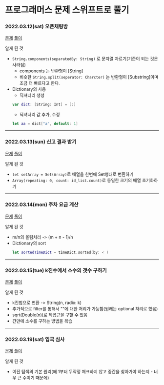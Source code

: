 # 프로그래머스 문제 스위프트로 풀기

### 2022.03.12(sat) 오픈채팅방
[문제](https://programmers.co.kr/learn/courses/30/lessons/42888?language=swift)
[풀이](https://github.com/kokojong/programmers_swift/blob/main/%EC%98%A4%ED%94%88%EC%B1%84%ED%8C%85%EB%B0%A9.swift)

알게 된 것
- `String.components(separatedBy: String)` 로 문자열 자르기(기준이 되는 것은 사라짐)
  - components 는 반환형이 [String]
  - 비슷한 `String.split(seperator: Charcter)` 는 반환형이 [Substring]이며 조금 더 빠르다고 한다.
- Dictionary의 사용
  - 딕셔너리 생성
  ```swift
  var dict: [String: Int] = [:]
  ```
  - 딕셔너리 값 추가, 수정
  ```swift
  let aa = dict["a", default: 1]  
  ```

***

### 2022.03.13(sun) 신고 결과 받기
[문제](https://programmers.co.kr/learn/courses/30/lessons/92334)
[풀이](https://github.com/kokojong/programmers_swift/blob/main/%EC%8B%A0%EA%B3%A0%20%EA%B2%B0%EA%B3%BC%20%EB%B0%9B%EA%B8%B0.swift)

알게 된 것
- `let setArray = Set(Array)`로 배열을 한번에 Set형태로 변환하기
- `Array(repeating: 0, count: id_list.count)`로 동일한 크기의 배열 초기화하기

***

### 2022.03.14(mon) 주차 요금 계산
[문제](https://programmers.co.kr/learn/courses/30/lessons/92341)
[풀이](https://github.com/kokojong/programmers_swift/blob/main/%EC%A3%BC%EC%B0%A8%20%EC%9A%94%EA%B8%88%20%EA%B3%84%EC%82%B0.swift)

알게 된 것
- m/n의 올림처리 -> (m + n - 1)/n
- Dictionary의 sort
  ```swift 
  let sortedTimeDict = timeDict.sorted(by: < ) 
  ```

***

### 2022.03.15(tue) k진수에서 소수의 갯수 구하기
[문제](https://programmers.co.kr/learn/courses/30/lessons/92335)
[풀이](https://github.com/kokojong/programmers_swift/blob/main/k%EC%A7%84%EC%88%98%EC%97%90%EC%84%9C%20%EC%86%8C%EC%88%98%20%EA%B0%9C%EC%88%98%20%EA%B5%AC%ED%95%98%EA%B8%B0.swift)

알게 된 것
- k진법으로 변환 -> String(n, radix: k)
- 추가적으로 filter를 통해서 ""에 대한 처리가 가능함(원래는 optional 처리로 했음)
- sqrt(Double(n))로 제곱근을 구할 수 있음
- 간만에 소수를 구하는 방법을 복습

***

### 2022.03.19(sat) 입국 심사
[문제](https://programmers.co.kr/learn/courses/30/lessons/43238?language=swift)
[풀이](https://github.com/kokojong/programmers_swift/blob/main/%EC%9E%85%EA%B5%AD%EC%8B%AC%EC%82%AC.swift)

알게 된 것
- 이진 탐색의 기본 원리(왜 1부터 무작정 체크하지 않고 중간을 찾아가야 하는지 - 너무 큰 수이기 때문에)
